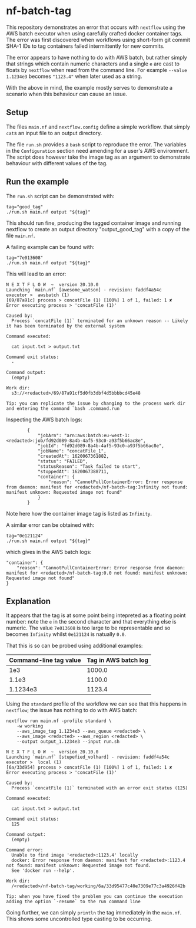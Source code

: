 # nf-batch-tag

This repository demonstrates an error that occurs with `nextflow` using the AWS batch executor when using carefully crafted docker container tags. The error was first discovered when workflows using short-form git commit SHA-1 IDs to tag containers failed intermittently for new commits.

The error appears to have nothing to do with AWS batch, but rather simply that strings which contain numeric characters and a single `e` are cast to floats by `nextflow` when read from the command line. For example `--value 1.1234e3` becomes `"1123.4"` when later used as a string.

With the above in mind, the example mostly serves to demonstrate a scenario when this behaviour can cause an issue.

## Setup

The files `main.nf` and `nextflow.config` define a simple workflow. that simply `cat`s an input file to an output directory.

The file `run.sh` provides a `bash` script to reproduce the error. The variables in the `Configuration` section need amending for a user's AWS environment. The script does however take the image tag as an argument to demonstrate behaviour with different values of the tag. 


## Run the example

The `run.sh` script can be demonstrated with:

    tag="good_tag"
    ./run.sh main.nf output "${tag}"

This should run fine, producing the tagged container image and running nextflow to create an output directory "output_good_tag" with a copy of the file `main.nf`. 

A failing example can be found with:

    tag="7e013608"
    ./run.sh main.nf output "${tag}"

This will lead to an error:

```
N E X T F L O W  ~  version 20.10.0
Launching `main.nf` [awesome_watson] - revision: faddf4a54c
executor >  awsbatch (1)
[69/87a91c] process > concatFile (1) [100%] 1 of 1, failed: 1 ✘
Error executing process > 'concatFile (1)'

Caused by:
  Process `concatFile (1)` terminated for an unknown reason -- Likely it has been terminated by the external system

Command executed:

  cat input.txt > output.txt

Command exit status:
  -

Command output:
  (empty)

Work dir:
  s3://<redacted>/69/87a91cf5d0fb3dbf4d5bbbbcd45e48

Tip: you can replicate the issue by changing to the process work dir and entering the command `bash .command.run`
```

Inspecting the AWS batch logs:

```
        {
            "jobArn": "arn:aws:batch:eu-west-1:<redacted>:job/fd92d089-8a4b-4af5-93c0-a93f5b66ac8e",
            "jobId": "fd92d089-8a4b-4af5-93c0-a93f5b66ac8e",
            "jobName": "concatFile_1",
            "createdAt": 1620067361882,
            "status": "FAILED",
            "statusReason": "Task failed to start",
            "stoppedAt": 1620067388711,
            "container": {
                "reason": "CannotPullContainerError: Error response from daemon: manifest for <redacted>/nf-batch-tag:Infinity not found: manifest unknown: Requested image not found"
            }
        }
```

Note here how the container image tag is listed as `Infinity`.

A similar error can be obtained with:

    tag="0e121124"
    ./run.sh main.nf output "${tag}"

which gives in the AWS batch logs:

```
"container": {
    "reason": "CannotPullContainerError: Error response from daemon: manifest for <redacted>/nf-batch-tag:0.0 not found: manifest unknown: Requested image not found"
}
```

## Explanation

It appears that the tag is at some point being intepreted as a floating point number: note the `e` in the second character and that everything else is numeric. The value `7e013608` is too large to be representable and so becomes `Infinity` whilst `0e121124` is natually `0.0`.

That this is so can be probed using additional examples:

| Command-line tag value | Tag in AWS batch log |
|------------------------|----------------------|
| 1e3                    | 1000.0               |
| 1.1e3                  | 1100.0               |
| 1.1234e3               | 1123.4               |

Using the `standard` profile of the workflow we can see that this happens in `nextflow`; the issue has nothing to do with AWS batch:

```
nextflow run main.nf -profile standard \
    -w working 
    --aws_image_tag 1.1234e3 --aws_queue <redacted> \
    --aws_image <redacted> --aws_region <redacted> \
    --output output_1.1234e3 --input run.sh

N E X T F L O W  ~  version 20.10.0
Launching `main.nf` [stupefied_volhard] - revision: faddf4a54c
executor >  local (1)
[6a/33d954] process > concatFile (1) [100%] 1 of 1, failed: 1 ✘
Error executing process > 'concatFile (1)'

Caused by:
  Process `concatFile (1)` terminated with an error exit status (125)

Command executed:

  cat input.txt > output.txt

Command exit status:
  125

Command output:
  (empty)

Command error:
  Unable to find image '<redacted>:1123.4' locally
  docker: Error response from daemon: manifest for <redacted>:1123.4 not found: manifest unknown: Requested image not found.
  See 'docker run --help'.

Work dir:
  /<redacted>/nf-batch-tag/working/6a/33d95477c40e7309e77c3a4926f42b

Tip: when you have fixed the problem you can continue the execution adding the option `-resume` to the run command line
```

Going further, we can simply `println` the tag immediately in the `main.nf`. This shows some uncontrolled type casting to be occurring.
